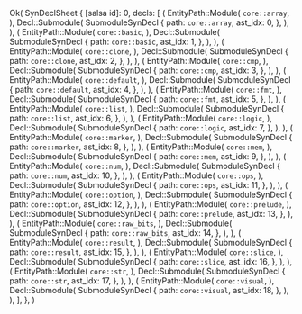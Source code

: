 Ok(
    SynDeclSheet {
        [salsa id]: 0,
        decls: [
            (
                EntityPath::Module(
                    `core::array`,
                ),
                Decl::Submodule(
                    SubmoduleSynDecl {
                        path: `core::array`,
                        ast_idx: 0,
                    },
                ),
            ),
            (
                EntityPath::Module(
                    `core::basic`,
                ),
                Decl::Submodule(
                    SubmoduleSynDecl {
                        path: `core::basic`,
                        ast_idx: 1,
                    },
                ),
            ),
            (
                EntityPath::Module(
                    `core::clone`,
                ),
                Decl::Submodule(
                    SubmoduleSynDecl {
                        path: `core::clone`,
                        ast_idx: 2,
                    },
                ),
            ),
            (
                EntityPath::Module(
                    `core::cmp`,
                ),
                Decl::Submodule(
                    SubmoduleSynDecl {
                        path: `core::cmp`,
                        ast_idx: 3,
                    },
                ),
            ),
            (
                EntityPath::Module(
                    `core::default`,
                ),
                Decl::Submodule(
                    SubmoduleSynDecl {
                        path: `core::default`,
                        ast_idx: 4,
                    },
                ),
            ),
            (
                EntityPath::Module(
                    `core::fmt`,
                ),
                Decl::Submodule(
                    SubmoduleSynDecl {
                        path: `core::fmt`,
                        ast_idx: 5,
                    },
                ),
            ),
            (
                EntityPath::Module(
                    `core::list`,
                ),
                Decl::Submodule(
                    SubmoduleSynDecl {
                        path: `core::list`,
                        ast_idx: 6,
                    },
                ),
            ),
            (
                EntityPath::Module(
                    `core::logic`,
                ),
                Decl::Submodule(
                    SubmoduleSynDecl {
                        path: `core::logic`,
                        ast_idx: 7,
                    },
                ),
            ),
            (
                EntityPath::Module(
                    `core::marker`,
                ),
                Decl::Submodule(
                    SubmoduleSynDecl {
                        path: `core::marker`,
                        ast_idx: 8,
                    },
                ),
            ),
            (
                EntityPath::Module(
                    `core::mem`,
                ),
                Decl::Submodule(
                    SubmoduleSynDecl {
                        path: `core::mem`,
                        ast_idx: 9,
                    },
                ),
            ),
            (
                EntityPath::Module(
                    `core::num`,
                ),
                Decl::Submodule(
                    SubmoduleSynDecl {
                        path: `core::num`,
                        ast_idx: 10,
                    },
                ),
            ),
            (
                EntityPath::Module(
                    `core::ops`,
                ),
                Decl::Submodule(
                    SubmoduleSynDecl {
                        path: `core::ops`,
                        ast_idx: 11,
                    },
                ),
            ),
            (
                EntityPath::Module(
                    `core::option`,
                ),
                Decl::Submodule(
                    SubmoduleSynDecl {
                        path: `core::option`,
                        ast_idx: 12,
                    },
                ),
            ),
            (
                EntityPath::Module(
                    `core::prelude`,
                ),
                Decl::Submodule(
                    SubmoduleSynDecl {
                        path: `core::prelude`,
                        ast_idx: 13,
                    },
                ),
            ),
            (
                EntityPath::Module(
                    `core::raw_bits`,
                ),
                Decl::Submodule(
                    SubmoduleSynDecl {
                        path: `core::raw_bits`,
                        ast_idx: 14,
                    },
                ),
            ),
            (
                EntityPath::Module(
                    `core::result`,
                ),
                Decl::Submodule(
                    SubmoduleSynDecl {
                        path: `core::result`,
                        ast_idx: 15,
                    },
                ),
            ),
            (
                EntityPath::Module(
                    `core::slice`,
                ),
                Decl::Submodule(
                    SubmoduleSynDecl {
                        path: `core::slice`,
                        ast_idx: 16,
                    },
                ),
            ),
            (
                EntityPath::Module(
                    `core::str`,
                ),
                Decl::Submodule(
                    SubmoduleSynDecl {
                        path: `core::str`,
                        ast_idx: 17,
                    },
                ),
            ),
            (
                EntityPath::Module(
                    `core::visual`,
                ),
                Decl::Submodule(
                    SubmoduleSynDecl {
                        path: `core::visual`,
                        ast_idx: 18,
                    },
                ),
            ),
        ],
    },
)